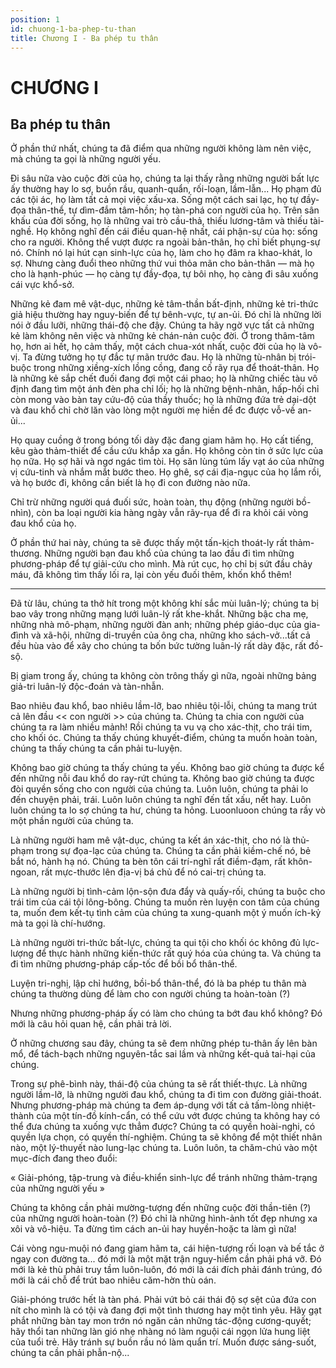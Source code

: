 ```yaml
---
position: 1
id: chuong-1-ba-phep-tu-than
title: Chương I - Ba phép tu thân
---
```


# CHƯƠNG I

## Ba phép tu thân

Ở phần thứ nhất, chúng ta đã điểm qua những người không làm nên việc, mà chúng ta gọi là những người yếu.

Đi sâu nữa vào cuộc đời của họ, chúng ta lại thấy rằng những người bất lực ấy thường hay lo sợ, buồn rầu, quanh-quẩn, rối-loạn, lầm-lẫn... Họ phạm đủ các tội ác, họ làm tất cả mọi việc xấu-xa. Sống một cách sai lạc, họ tự đầy-đọa thân-thể, tự dìm-đắm tâm-hồn; họ tàn-phá con người của họ. Trên sân khấu của đời sống, họ là những vai trò cầu-thả, thiếu lương-tâm và thiếu tài-nghề. Họ không nghĩ đến cái điều quan-hệ nhất, cái phận-sự của họ: sống cho ra người. Không thể vượt được ra ngoài bản-thân, họ chỉ biết phụng-sự nó. Chính nó lại hút cạn sinh-lực của họ, làm cho họ đâm ra khao-khát, lo sợ. Nhưng càng đuổi theo những thứ vui thỏa mãn cho bản-thân — mà họ cho là hạnh-phúc — họ càng tự đầy-đọa, tự bôi nhọ, họ càng đi sâu xuống cái vực khổ-sở.

Những kẻ đam mê vật-dục, những kẻ tâm-thần bất-định, những kẻ tri-thức giả hiệu thường hay nguy-biến để tự bênh-vực, tự an-ủi. Đó chỉ là những lời nói ở đầu lưỡi, những thái-độ che đậy. Chúng ta hãy ngờ vực tất cả những kẻ làm không nên việc và những kẻ chán-nản cuộc đời. Ở trong thâm-tâm họ, hơn ai hết, họ cảm thấy, một cách chua-xót nhất, cuộc đời của họ là vô-vị. Ta đừng tưởng họ tự đắc tự mãn trước đau. Họ là những tù-nhân bị trói-buộc trong những xiềng-xích lồng cồng, đang cố rãy rụa để thoát-thân. Họ là những kẻ sắp chết đuối đang đợi một cái phao; họ là những chiếc tàu vô định đang tìm một ánh đèn pha chỉ lối; họ là những bệnh-nhân, hấp-hối chỉ còn mong vào bàn tay cứu-độ của thầy thuốc; họ là những đứa trẻ dại-dột và đau khổ chỉ chờ lăn vào lòng một người mẹ hiền để đc được vỗ-về an-ủi...

Họ quay cuồng ở trong bóng tối dày đặc đang giam hãm họ. Họ cất tiếng, kêu gào thảm-thiết để cầu cứu khắp xa gần. Họ không còn tin ở sức lực của họ nữa. Họ sợ hãi và ngơ ngác tìm tòi. Họ săn lùng túm lấy vạt áo của những vị cứu-tinh và nhắm mắt bước theo. Họ ghê, sợ cái địa-ngục của họ lắm rồi, và họ bước đi, không cần biết là họ đi con đường nào nữa.

Chỉ trừ những người quá đuối sức, hoàn toàn, thụ động (những người bồ-nhìn), còn ba loại người kia hàng ngày vẫn rãy-rụa để đi ra khỏi cái vòng đau khổ của họ.

Ở phần thứ hai này, chúng ta sẽ được thấy một tấn-kịch thoát-ly rất thảm-thương. Những người bạn đau khổ của chúng ta lao đầu đi tìm những phương-pháp để tự giải-cứu cho mình. Mà rút cục, họ chỉ bị sứt đầu chảy máu, đã không tìm thấy lối ra, lại còn yếu đuối thêm, khốn khổ thêm!

* * *

Đã từ lâu, chúng ta thở hít trong một không khí sắc mùi luân-lý; chúng ta bị bao vây trong những mạng lưới luân-lý rất khe-khắt. Những bậc cha mẹ, những nhà mô-phạm, những người đàn anh; những phép giáo-dục của gia-đình và xã-hội, những di-truyền của ông cha, những kho sách-vở...tất cả đều hùa vào để xây cho chúng ta bốn bức tường luân-lý rất dày đặc, rất đồ-sộ.

Bị giam trong ấy, chúng ta không còn trông thấy gì nữa, ngoài những bảng giả-tri luân-lý độc-đoán và tàn-nhẫn.

Bao nhiêu đau khổ, bao nhiêu lầm-lỡ, bao nhiêu tội-lỗi, chúng ta mang trút cả lên đầu << con người >> của chúng ta. Chúng ta chia con người của chúng ta ra làm nhiều mảnh! Rồi chúng ta vu vạ cho xác-thịt, cho trái tim, cho khối óc. Chúng ta thấy chúng khuyết-điểm, chúng ta muốn hoàn toàn, chúng ta thấy chúng ta cần phải tu-luyện.

Không bao giờ chúng ta thấy chúng ta yếu. Không bao giờ chúng ta được kể đến những nỗi đau khổ do ray-rứt chúng ta. Không bao giờ chúng ta được đòi quyền sống cho con người của chúng ta. Luôn luôn, chúng ta phải lo đến chuyện phải, trái. Luôn luôn chúng ta nghĩ đến tất xấu, nết hay. Luôn luôn chúng ta lo sợ chúng ta hư, chúng ta hỏng. Luoonluoon chúng ta rầy vò một phần người của chúng ta.

Là những người ham mê vật-dục, chúng ta kết án xác-thịt, cho nó là thủ-phạm trong sự đọa-lạc của chúng ta. Chúng ta cần phải kiềm-chế nó, bẻ bắt nó, hành hạ nó. Chúng ta bèn tôn cái trí-nghĩ rất điềm-đạm, rất khôn-ngoan, rất mực-thước lên địa-vị bá chủ để nó cai-trị chúng ta.

Là những người bị tình-cảm lộn-sộn đưa đẩy và quấy-rối, chúng ta buộc cho trái tim của cái tội lông-bông. Chúng ta muốn rèn luyện con tâm của chúng ta, muốn đem kết-tụ tình cảm của chúng ta xung-quanh một ý muốn ích-kỷ mà ta gọi là chí-hướng.

Là những người tri-thức bất-lực, chúng ta qui tội cho khối óc không đủ lực-lượng để thực hành những kiến-thức rất quý hóa của chúng ta. Và chúng ta đi tìm những phương-pháp cấp-tốc để bồi bổ thân-thể.

Luyện tri-nghị, lập chỉ hướng, bồi-bổ thân-thể, đó là ba phép tu thân mà chúng ta thường dùng để làm cho con người chúng ta hoàn-toàn (?)

Nhưng những phương-pháp ấy có làm cho chúng ta bớt đau khổ không? Đó mới là câu hỏi quan hệ, cần phải trả lời.

Ở những chương sau đây, chúng ta sẽ đem những phép tu-thân ấy lên bàn mổ, để tách-bạch những nguyên-tắc sai lầm và những kết-quả tai-hại của chúng.

Trong sự phê-bình này, thái-độ của chúng ta sẽ rất thiết-thực. Là những người lầm-lỡ, là những người đau khổ, chúng ta đi tìm con đường giải-thoát. Nhưng phương-pháp mà chúng ta đem áp-dụng với tất cả tấm-lòng nhiệt-thành của một tín-đồ kính-cẩn, có thể cứu vớt được chúng ta không hay có thể đưa chúng ta xuống vực thẳm
được? Chúng ta có quyền hoài-nghi, có quyền lựa chọn, có quyền thí-nghiệm. Chúng ta sẽ không để một thiết nhân nào, một lý-thuyết nào lung-lạc chúng ta. Luôn luôn, ta chăm-chú vào một mục-đích đang theo đuổi:

« Giải-phóng, tập-trung và điều-khiển sinh-lực để tránh những thảm-trạng của những người yếu »

Chúng ta không cần phải mường-tượng đến những cuộc đời thần-tiên (?) của những người hoàn-toàn (?) Đó chỉ là những hình-ảnh tốt đẹp nhưng xa xôi và vô-hiệu. Ta đừng tìm cách an-ủi hay huyền-hoặc ta làm gì nữa!

Cái vòng ngu-muội nó đang giam hãm ta, cái hiện-tượng rối loạn và bế tắc ở ngay con đường ta... đó mới là một mặt trận nguy-hiểm cần phải phá vỡ. Đó mới là kẻ thù phải truy tầm luôn-luôn, đó mới là cái đích phải đánh trúng, đó mới là cái chỗ để trút bao nhiêu căm-hờn thù oán.

Giải-phóng trước hết là tàn phá. Phải vứt bỏ cái thái độ sợ sệt của đứa con nít cho mình là có tội và đang đợi một tình thương hay một tình yêu. Hãy gạt phắt những bàn tay mon trớn nó ngăn cản những tác-động cương-quyết; hãy thổi tan những làn gió nhẹ nhàng nó làm nguội cái ngọn lửa hung liệt của tuổi trẻ. Hãy tránh sự buồn rầu nó làm quẩn trí. Muốn được sáng-suốt, chúng ta cần phải phẫn-nộ...
